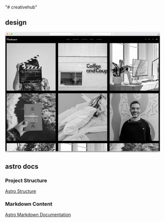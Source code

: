 "# creativehub" 

## design
![design](./design.png)

## astro docs

### Project Structure
[Astro Structure](https://docs.astro.build/en/core-concepts/project-structure/)
### Markdown Content
[Astro Markdown Documentation](https://docs.astro.build/en/guides/markdown-content/)